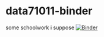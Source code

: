 # data71011-binder
some schoolwork i suppose
[![Binder](https://mybinder.org/badge_logo.svg)](https://mybinder.org/v2/gh/AplusNeutrino/data71011-binder/HEAD)
